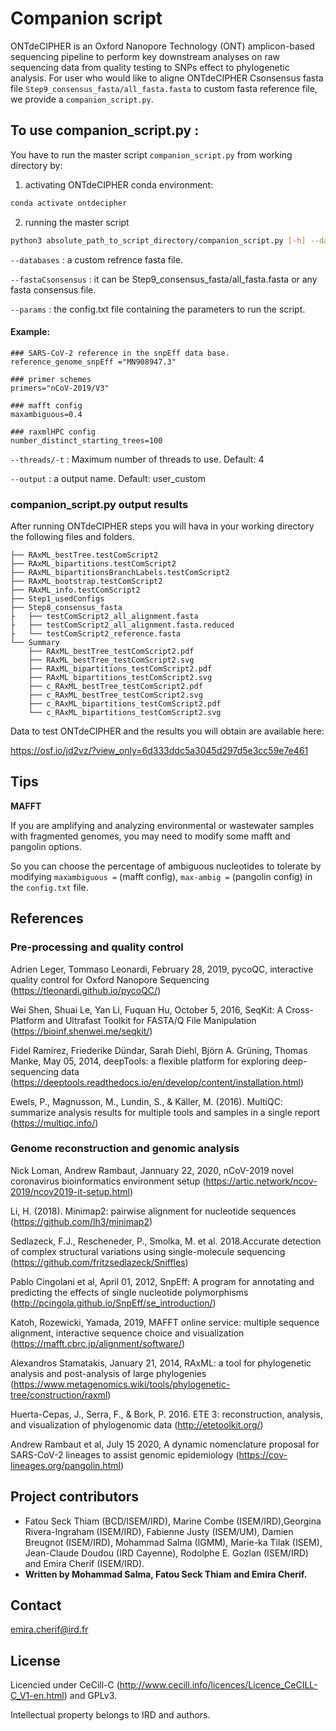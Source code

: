 # Companion script

ONTdeCIPHER is an Oxford Nanopore Technology (ONT) amplicon-based sequencing pipeline to perform key downstream analyses on raw sequencing data from quality testing to SNPs effect to phylogenetic analysis. 
For user who would like to aligne ONTdeCIPHER Csonsensus fasta file `Step9_consensus_fasta/all_fasta.fasta` to custom fasta reference file, we provide a `companion_script.py`.
 
## To use companion_script.py :

You have to run the master script `companion_script.py` from working directory by:
1) activating ONTdeCIPHER conda environment:

```sh
conda activate ontdecipher
```

2) running the master script

```sh
python3 absolute_path_to_script_directory/companion_script.py [-h] --databases user_refrence.fasta --fastaCsonsensus Step9_consensus_fasta/all_fasta.fasta --params config.txt --threads 4 --output user_custom
```

`--databases` : a custom refrence fasta file.

`--fastaCsonsensus` : it can be Step9_consensus_fasta/all_fasta.fasta or any fasta consensus file.

`--params` : the config.txt file containing the parameters to run the script.
#### Example:

	### SARS-CoV-2 reference in the snpEff data base.
	reference_genome_snpEff ="MN908947.3"

	### primer schemes 
	primers="nCoV-2019/V3"

	### mafft config 
	maxambiguous=0.4

	### raxmlHPC config 
	number_distinct_starting_trees=100

`--threads/-t` : Maximum number of threads to use. Default: 4

`--output` : a output name. Default: user_custom

### companion_script.py output results

After running ONTdeCIPHER steps you will hava in your working directory the following files and folders.


	├── RAxML_bestTree.testComScript2
	├── RAxML_bipartitions.testComScript2
	├── RAxML_bipartitionsBranchLabels.testComScript2
	├── RAxML_bootstrap.testComScript2
	├── RAxML_info.testComScript2
	├── Step1_usedConfigs
	├── Step8_consensus_fasta
	├	├── testComScript2_all_alignment.fasta
	├	├── testComScript2_all_alignment.fasta.reduced
	├	└── testComScript2_reference.fasta
	└── Summary
		├── RAxML_bestTree_testComScript2.pdf
		├── RAxML_bestTree_testComScript2.svg
		├── RAxML_bipartitions_testComScript2.pdf
		├── RAxML_bipartitions_testComScript2.svg
		├── c_RAxML_bestTree_testComScript2.pdf
		├── c_RAxML_bestTree_testComScript2.svg
		├── c_RAxML_bipartitions_testComScript2.pdf
		└── c_RAxML_bipartitions_testComScript2.svg

Data to test ONTdeCIPHER and the results you will obtain are available here:

https://osf.io/jd2vz/?view_only=6d333ddc5a3045d297d5e3cc59e7e461
## Tips

**MAFFT**

If you are amplifying and analyzing environmental or wastewater samples with fragmented genomes, you may need to modify some mafft and pangolin options.

So you can choose the percentage of ambiguous nucleotides to tolerate by modifying `maxambiguous =` (mafft config), `max-ambig =` (pangolin config) in the `config.txt` file. 

## References
### Pre-processing and quality control
Adrien Leger, Tommaso Leonardi, February 28, 2019, pycoQC, interactive quality control for Oxford Nanopore Sequencing
(https://tleonardi.github.io/pycoQC/)

Wei Shen, Shuai Le, Yan Li, Fuquan Hu, October 5, 2016, SeqKit: A Cross-Platform and Ultrafast Toolkit for FASTA/Q File Manipulation
(https://bioinf.shenwei.me/seqkit/)  

Fidel Ramírez, Friederike Dündar, Sarah Diehl, Björn A. Grüning, Thomas Manke, May 05, 2014, deepTools: a flexible platform for exploring deep-sequencing data
(https://deeptools.readthedocs.io/en/develop/content/installation.html)

Ewels, P., Magnusson, M., Lundin, S., & Käller, M. (2016). MultiQC: summarize analysis results for multiple tools and samples in a single report
(https://multiqc.info/)

### Genome reconstruction and genomic analysis
Nick Loman, Andrew Rambaut, Jannuary 22, 2020, nCoV-2019 novel coronavirus bioinformatics environment setup 
(https://artic.network/ncov-2019/ncov2019-it-setup.html)

Li, H. (2018). Minimap2: pairwise alignment for nucleotide sequences
(https://github.com/lh3/minimap2)

Sedlazeck, F.J., Rescheneder, P., Smolka, M. et al. 2018.Accurate detection of complex structural variations using single-molecule sequencing
(https://github.com/fritzsedlazeck/Sniffles)

Pablo Cingolani et al, April 01, 2012, SnpEff: A program for annotating and predicting the effects of single nucleotide polymorphisms  
(http://pcingola.github.io/SnpEff/se_introduction/)

Katoh, Rozewicki, Yamada, 2019, MAFFT online service: multiple sequence alignment, interactive sequence choice and visualization    
(https://mafft.cbrc.jp/alignment/software/)

Alexandros Stamatakis, January 21, 2014, RAxML: a tool for phylogenetic analysis and post-analysis of large phylogenies 
(https://www.metagenomics.wiki/tools/phylogenetic-tree/construction/raxml) 

Huerta-Cepas, J., Serra, F., & Bork, P. 2016. ETE 3: reconstruction, analysis, and visualization of phylogenomic data
(http://etetoolkit.org/)

Andrew Rambaut et al, July 15 2020, A dynamic nomenclature proposal for SARS-CoV-2 lineages to assist genomic epidemiology 
(https://cov-lineages.org/pangolin.html)


## Project contributors

* Fatou Seck Thiam (BCD/ISEM/IRD), Marine Combe (ISEM/IRD),Georgina Rivera-Ingraham (ISEM/IRD), Fabienne Justy (ISEM/UM), Damien Breugnot (ISEM/IRD), Mohammad Salma (IGMM), Marie-ka Tilak (ISEM), Jean-Claude Doudou (IRD Cayenne), Rodolphe E. Gozlan (ISEM/IRD) and Emira Cherif (ISEM/IRD).
* **Written by Mohammad Salma, Fatou Seck Thiam and Emira Cherif.**


## Contact 
emira.cherif@ird.fr

## License
Licencied under CeCill-C (http://www.cecill.info/licences/Licence_CeCILL-C_V1-en.html) and GPLv3.                                                  

Intellectual property belongs to IRD and authors.

 

